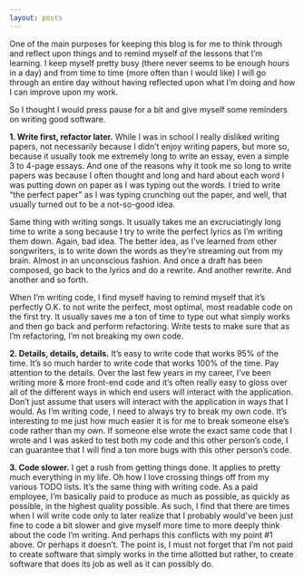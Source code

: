 ```yaml
---
layout: posts
---
```


One of the main purposes for keeping this blog is for me to think through and reflect upon things and to remind myself of the lessons that I’m learning.  I keep myself pretty busy (there never seems to be enough hours in a day) and from time to time (more often than I would like) I will go through an entire day without having reflected upon what I’m doing and how I can improve upon my work.

So I thought I would press pause for a bit and give myself some reminders on writing good software.

__1. Write first, refactor later.__  While I was in school I really disliked writing papers, not necessarily because I didn’t enjoy writing papers, but more so, because it usually took me extremely long to write an essay, even a simple 3 to 4-page essays.  And one of the reasons why it took me so long to write papers was because I often thought and long and hard about each word I was putting down on paper as I was typing out the words.  I tried to write “the perfect paper” as I was typing crunching out the paper, and well, that usually turned out to be a not-so-good idea.

Same thing with writing songs.  It usually takes me an excruciatingly long  time to write a song because I try to write the perfect lyrics as I’m writing them down.  Again, bad idea.  The better idea, as I’ve learned from other songwriters, is to write down the words as they’re streaming out from my brain.  Almost in an unconscious fashion.  And once a draft has been composed, go back to the lyrics and do a rewrite.  And another rewrite.  And another and so forth.

When I’m writing code, I find myself having to remind myself that it’s perfectly O.K. to not write the perfect, most optimal, most readable code on the first try.  It usually saves me a ton of time to type out what simply works and then go back and perform refactoring.  Write tests to make sure that as I’m refactoring, I’m not breaking my own code.

__2. Details, details, details.__  It’s easy to write code that works 95% of the time.  It’s so much harder to write code that works 100% of the time.  Pay attention to the details.  Over the last few years in my career, I’ve been writing more & more front-end code and it’s often really easy to gloss over all of the different ways in which end users will interact with the application.  Don’t just assume that users will interact with the application in ways that I would.  As I’m writing code, I need to always try to break my own code.  It’s interesting to me just how much easier it is for me to break someone else’s code rather than my own.  If someone else wrote the exact same code that I wrote and I was asked to test both my code and this other person’s code, I can guarantee that I will find a ton more bugs with this other person’s code.

__3. Code slower.__ I get a rush from getting things done.  It applies to pretty much everything in my life.  Oh how I love crossing things off from my various TODO lists.  It’s the same thing with writing code.  As a paid employee, I’m basically paid to produce as much as possible, as quickly as possible, in the highest quality possible.  As such, I find that there are times when I will write code only to later realize that I probably would’ve been just fine to code a bit slower and give myself more time to more deeply think about the code I’m writing.  And perhaps this conflicts with my point #1 above.  Or perhaps it doesn’t.  The point is, I must not forget that I’m not paid to create software that simply works in the time allotted but rather, to create software that does its job as well as it can possibly do.
